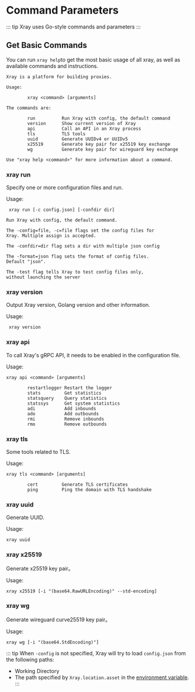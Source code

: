 # Command Parameters

::: tip
Xray uses Go-style commands and parameters
:::

## Get Basic Commands

You can run `xray help`to get the most basic usage of all xray, as well as available commands and instructions.

```
Xray is a platform for building proxies.

Usage:

        xray <command> [arguments]

The commands are:

        run          Run Xray with config, the default command
        version      Show current version of Xray
        api          Call an API in an Xray process
        tls          TLS tools
        uuid         Generate UUIDv4 or UUIDv5
        x25519       Generate key pair for x25519 key exchange
        wg           Generate key pair for wireguard key exchange

Use "xray help <command>" for more information about a command.

```
### xray run

Specify one or more configuration files and run.

Usage:

```
 xray run [-c config.json] [-confdir dir]
```

```
Run Xray with config, the default command.

The -config=file, -c=file flags set the config files for
Xray. Multiple assign is accepted.

The -confdir=dir flag sets a dir with multiple json config

The -format=json flag sets the format of config files.
Default "json".

The -test flag tells Xray to test config files only,
without launching the server
```

### xray version

Output Xray version, Golang version and other information.

Usage:

```
 xray version
```

### xray api

To call Xray's gRPC API, it needs to be enabled in the configuration file.

Usage:

```
xray api <command> [arguments]
```

```
        restartlogger Restart the logger
        stats         Get statistics
        statsquery    Query statistics
        statssys      Get system statistics
        adi           Add inbounds
        ado           Add outbounds
        rmi           Remove inbounds
        rmo           Remove outbounds
```

### xray tls

Some tools related to TLS.

Usage:

```
xray tls <command> [arguments]
```

```
        cert         Generate TLS certificates
        ping         Ping the domain with TLS handshake
```

### xray uuid

Generate UUID.

Usage:

```
xray uuid
```

### xray x25519
Generate x25519 key pair。

Usage:

```
xray x25519 [-i "(base64.RawURLEncoding)" --std-encoding]
```

### xray wg
Generate wireguard curve25519 key pair。

Usage:

```
xray wg [-i "(base64.StdEncoding)"]
```

::: tip
When `-config` is not specified, Xray will try to load `config.json` from the following paths:

- Working Directory
- The path specified by `Xray.location.asset` in the [environment variable](../config/features/env.md).
  :::
